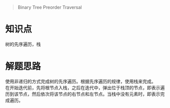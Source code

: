 > Binary Tree Preorder Traversal

# 知识点
树的先序遍历，栈

# 解题思路
使用非递归的方式完成树的先序遍历。根据先序遍历的规律，使用栈来完成。  
在开始迭代前，先将根节点入栈，之后在迭代中，弹出位于栈顶的节点，即表示遍历到该节点，然后依次将该节点的右节点和左节点。当栈中没有元素时，即表示完成遍历。